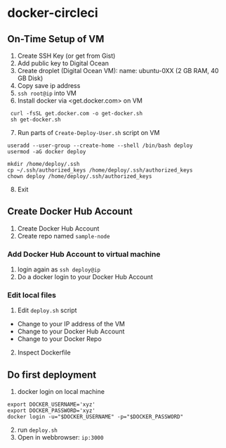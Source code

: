 # docker-circleci

## On-Time Setup of VM

1. Create SSH Key (or get from Gist)
2. Add public key to Digital Ocean
3. Create droplet (Digital Ocean VM):
  name: ubuntu-0XX (2 GB RAM, 40 GB Disk)
4. Copy save ip address
5. `ssh root@ip` into VM
6. Install docker via <get.docker.com> on VM

```
 curl -fsSL get.docker.com -o get-docker.sh
 sh get-docker.sh
```

7. Run parts of `Create-Deploy-User.sh` script on VM

```
useradd --user-group --create-home --shell /bin/bash deploy
usermod -aG docker deploy
```

```
mkdir /home/deploy/.ssh
cp ~/.ssh/authorized_keys /home/deploy/.ssh/authorized_keys
chown deploy /home/deploy/.ssh/authorized_keys
```

8. Exit

## Create Docker Hub Account

1. Create Docker Hub Account
2. Create repo named `sample-node`

### Add Docker Hub Account to virtual machine

1. login again as `ssh deploy@ip`
2. Do a docker login to your Docker Hub Account

### Edit local files

1. Edit `deploy.sh` script
- Change to your IP address of the VM
- Change to your Docker Hub Account
- Change to your Docker Repo

2. Inspect Dockerfile

## Do first deployment

1. docker login on local machine

```
export DOCKER_USERNAME='xyz'
export DOCKER_PASSWORD='xyz'
docker login -u="$DOCKER_USERNAME" -p="$DOCKER_PASSWORD"
```

2. run `deploy.sh`
3. Open in webbrowser: `ip:3000`
